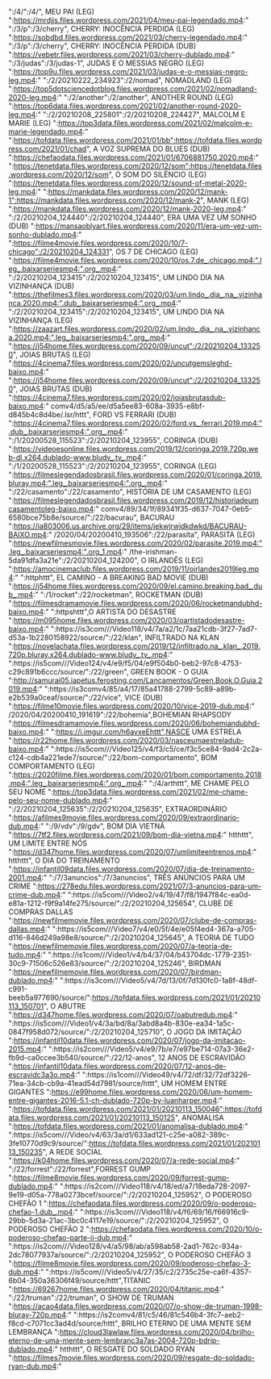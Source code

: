 ":/4/":/4/", MEU PAI (LEG)
":https://mrdjjs.files.wordpress.com/2021/04/meu-pai-legendado.mp4:"
":/3/p":/3/cherry", CHERRY: INOCÊNCIA PERDIDA (LEG)
":https://sobdbd.files.wordpress.com/2021/03/cherry-legendado.mp4:"
":/3/p":/3/cherry", CHERRY: INOCÊNCIA PERDIDA (DUB)
":https://vebetr.files.wordpress.com/2021/03/cherry-dublado.mp4:"
":/3/judas":/3/judas-1", JUDAS E O MESSIAS NEGRO (LEG)
":https://top9u.files.wordpress.com/2021/03/judas-e-o-messias-negro-leg.mp4:"
":/2/20210222_234923":/2/nomad", NOMADLAND (LEG)
":https://top5dotsciencedotblog.files.wordpress.com/2021/02/nomadland-2020-leg.mp4:"
":/2/another":/2/another", ANOTHER ROUND (LEG)
":https://top6data.files.wordpress.com/2021/02/another-round-2020-leg.mp4:"
":/2/20210208_225801":/2/20210208_224427", MALCOLM E MARIE (LEG)
":https://top3data.files.wordpress.com/2021/02/malcolm-e-marie-legendado.mp4:"
":https://tofdata.files.wordpress.com/2021/01/bb":https://tofdata.files.wordpress.com/2021/01/chad", A VOZ SUPREMA DO BLUES (DUB)
":https://chefaodata.files.wordpress.com/2021/01/6706881750.2020.mp4:"
":https://tenetdata.files.wordpress.com/2020/12/som":https://tenetdata.files.wordpress.com/2020/12/som", O SOM DO SILÊNCIO (LEG)
":https://tenetdata.files.wordpress.com/2020/12/sound-of-metal-2020-leg.mp4:"
":https://mankdata.files.wordpress.com/2020/12/mank-1":https://mankdata.files.wordpress.com/2020/12/mank-2", MANK (LEG)
":https://mankdata.files.wordpress.com/2020/12/mank-2020-leg.mp4:"
":/2/20210204_124440":/2/20210204_124440", ERA UMA VEZ UM SONHO (DUB)
":https://mansaoblyart.files.wordpress.com/2020/11/era-um-vez-um-sonho-dublado.mp4:"
":https://filme4movie.files.wordpress.com/2020/10/7-chicago":/2/20210204_124331", OS 7 DE CHICAGO (LEG)
":https://filme4movie.files.wordpress.com/2020/10/os.7.de_.chicago.mp4:".leg_.baixarseriesmp4:".org_.mp4:"
":/2/20210204_123415":/2/20210204_123415", UM LINDO DIA NA VIZINHANÇA (DUB)
":https://thefilmes3.files.wordpress.com/2020/03/um.lindo_.dia_.na_.vizinhanca.2020.mp4:".dub_.baixarseriesmp4:".org_.mp4:"
":/2/20210204_123415":/2/20210204_123415", UM LINDO DIA NA VIZINHANÇA (LEG)
":https://zaazart.files.wordpress.com/2020/02/um.lindo_.dia_.na_.vizinhanca.2020.mp4:".leg_.baixarseriesmp4:".org_.mp4:"
":https://j54home.files.wordpress.com/2020/09/uncut":/2/20210204_133250", JOIAS BRUTAS (LEG)
":https://4cinema7.files.wordpress.com/2020/02/uncutgemsleghd-baixo.mp4:"
":https://j54home.files.wordpress.com/2020/09/uncut":/2/20210204_133250", JOIAS BRUTAS (DUB)
":https://4cinema7.files.wordpress.com/2020/02/joiasbrutasdub-baixo.mp4:"
comv4/d5/a5/ee/d5a5ee83-608a-3935-e8bf-d845b4c8d4be/.lsr/httt", FORD VS FERRARI (DUB)
":https://4cinema7.files.wordpress.com/2020/02/ford.vs_.ferrari.2019.mp4:".dub_.baixarseriesmp4:".org_.mp4:"
":/1/20200528_115523":/2/20210204_123955", CORINGA (DUB)
":https://videoesonline.files.wordpress.com/2019/12/coringa.2019.720p.web-dl.x264.dublado-www.bludv_.tv_.mp4:"
":/1/20200528_115523":/2/20210204_123955", CORINGA (LEG)
":https://filmeslegendadosbrasil.files.wordpress.com/2020/01/coringa.2019.bluray.mp4:".leg_.baixarseriesmp4:".org_.mp4:"
":/22/casamento":/22/casamento", HISTÓRIA DE UM CASAMENTO (LEG)
":https://filmeslegendadosbrasil.files.wordpress.com/2019/12/historiadeumcasamentoleg-baixo.mp4:"
comv4/89/34/1f/89341f35-d637-7047-0eb5-6580bce75b8e/source/":/22/bacurau", BACURAU
":https://ia803006.us.archive.org/29/items/jekwjrwjdkdwkd/BACURAU-BAIXO.mp4:"
/2020/04/20200410_193506":/22/parasita", PARASITA (LEG)
":https://newfilmesmovie.files.wordpress.com/2020/02/parasite.2019.mp4:".leg_.baixarseriesmp4:".org_1.mp4:"
/the-irishman-5da91dfa3a21e":/2/20210204_124200", O IRLANDÊS (LEG)
":https://amocinemaclub.files.wordpress.com/2019/11/oirlandes2019leg.mp4:"
":httphttt", EL CAMINO - A BREAKING BAD MOVIE (DUB)
":https://j54home.files.wordpress.com/2020/09/el.camino.breaking.bad_.dub_.mp4:"
":/1/rocket":/22/rocketman", ROCKETMAN (DUB)
":https://filmesdramamovie.files.wordpress.com/2020/06/rocketmandubhd-baixo.mp4:"
":httpshttt",O ARTISTA DO DESASTRE
":https://m095home.files.wordpress.com/2020/03/oartistadodesastre-baixo.mp4:"
":https://is3com///Video118/v4/7a/a2/1c/7aa21cdb-3f27-7ad7-d53a-1b2280158922/source/":/22/klan", INFILTRADO NA KLAN
":https://novelachata.files.wordpress.com/2019/12/infiltrado.na_.klan_.2019.720p.bluray.x264.dublado-www.bludv_.tv_.mp4:"
":https://is5com///Video124/v4/e9/f5/04/e9f504b0-beb2-97c8-4753-c29c891b6ccc/source/":/22/green", GREEN BOOK - O GUIA
":http://samurai05.iapetus.ferosting.com/Lancamentos/Green.Book.O.Guia.2019.mp4:"
":https://is3comv4/85/a4/17/85a41788-2799-5c89-a89b-e2b539a0ceaf/source/":/22/vice", VICE (DUB)
":https://filme10movie.files.wordpress.com/2020/10/vice-2019-dub.mp4:"
/2020/04/20200410_191619":/22/bohemia",BOHEMIAN RHAPSODY
":https://filmesdramamovie.files.wordpress.com/2020/06/bohemiandubhd-baixo.mp4:"
":https://i.imgur.com/h6avxeEhttt",NASCE UMA ESTRELA
":https://r22home.files.wordpress.com/2020/03/nasceumaestreladub-baixo.mp4:"
":https://is5com///Video125/v4/f3/c5/ce/f3c5ce84-9ad4-2c2a-c124-cdb4a221ede7/source/":/22/bom-comportamento", BOM COMPORTAMENTO (LEG)
":https://2020filme.files.wordpress.com/2020/01/bom.comportamento.2018.mp4:".leg_.baixarseriesmp4:".org_.mp4:"
":/4/arthttt", ME CHAME PELO SEU NOME
":https://top3data.files.wordpress.com/2021/02/me-chame-pelo-seu-nome-dublado.mp4:"
":/2/20210204_125635":/2/20210204_125635", EXTRAORDINÁRIO
":https://afilmes9movie.files.wordpress.com/2020/09/extraordinario-dub.mp4:"
":/9/vdv":/9/gdv", BOM DIA VIETNÃ
":https://7tf2.files.wordpress.com/2021/09/bom-dia-vietna.mp4:"
htthttt", UM LIMITE ENTRE NÓS
":https://d347home.files.wordpress.com/2020/07/umlimiteentrenos.mp4:"
htthttt", O DIA DO TREINAMENTO
":https://infantil09data.files.wordpress.com/2020/07/dia-de-treinamento-2001.mp4:"
":/7/3anuncios":/7/3anuncios", TRÊS ANÚNCIOS PARA UM CRIME
":https://278edu.files.wordpress.com/2021/07/3-anuncios-para-um-crime-dub.mp4:"
":https://is5com///Video2/v4/19/47/f8/1947f84c-ea0d-e81a-1212-f9f9a14fe275/source/":/2/20210204_125654", CLUBE DE COMPRAS DALLAS
":https://newfilmemovie.files.wordpress.com/2020/07/clube-de-compras-dallas.mp4:"
":https://is5com///Video7/v4/e0/5f/4e/e05f4ed4-367a-a705-d116-846d249a98e8/source/":/2/20210204_125645", A TEORIA DE TUDO
":https://newfilmemovie.files.wordpress.com/2020/07/a-teoria-de-tudo.mp4:"
":https://is1com///Video1/v4/b4/37/04/b43704dc-1779-2351-30c9-71506c526e83/source/":/2/20210204_125246", BIRDMAN
":https://newfilmemovie.files.wordpress.com/2020/07/birdman-dublado.mp4:"
":https://is3com///Video5/v4/7d/13/0f/7d130fc0-1a8f-48df-c991-beeb5a977690/source/":https://tofdata.files.wordpress.com/2021/01/20210113_150701", O ABUTRE
":https://d347home.files.wordpress.com/2020/07/oabutredub.mp4:"
":https://is5com///Video1/v4/3a/bd/8a/3abd8a4b-830e-ea34-1a5c-0847f958d072/source/":/2/20210204_125710", O JOGO DA IMITAÇÃO
":https://infantil10data.files.wordpress.com/2020/07/jogo-da-imitacao-2015.mp4:"
":https://is2com///Video5/v4/e9/7b/e7/e97be714-07a3-36e2-fb9d-ca0ccee3b540/source/":/22/12-anos", 12 ANOS DE ESCRAVIDÃO
":https://infantil10data.files.wordpress.com/2020/07/12-anos-de-escravidc3a3o.mp4:"
":https://is1com///Video49/v4/72/df/32/72df3226-71ea-34cb-cb9a-41ead54d7981/source/httt", UM HOMEM ENTRE GIGANTES
":https://e99home.files.wordpress.com/2020/06/um-homem-entre-gigantes-2016-5.1-ch-dublado-720p-by-luanharper.mp4:"
":https://tofdata.files.wordpress.com/2021/01/20210113_150046":https://tofdata.files.wordpress.com/2021/01/20210113_150125", ANOMALISA
":https://tofdata.files.wordpress.com/2021/01/anomalisa-dublado.mp4:"
":https://is5com///Video/v4/63/3a/d1/633ad121-c25e-a082-389c-3fe10770d9c9/source/":https://tofdata.files.wordpress.com/2021/01/20210113_150235", A REDE SOCIAL
":https://k04home.files.wordpress.com/2020/07/a-rede-social.mp4:"
":/22/forrest":/22/forrest",FORREST GUMP
":https://filme8movie.files.wordpress.com/2020/09/forrest-gump-dublado.mp4:"
":https://is2com///Video118/v4/18/ed/a7/18eda728-2097-9e19-d05a-778a0273bcef/source/":/2/20210204_125952", O PODEROSO CHEFÃO 1
":https://chefaodata.files.wordpress.com/2020/09/o-poderoso-chefao-1.dub_.mp4:"
":https://is3com///Video118/v4/f6/69/16/f66916c9-29bb-5d3a-21ac-3bc0c4117e19/source/":/2/20210204_125952", O PODEROSO CHEFÃO 2
":https://chefaodata.files.wordpress.com/2020/10/o-poderoso-chefao-parte-ii-dub.mp4:"
":https://is2com///Video128/v4/a5/98/ab/a598ab58-2ad1-762c-934a-2dc78077937a/source/":/2/20210204_125952", O PODEROSO CHEFÃO 3
":https://filme8movie.files.wordpress.com/2020/09/poderoso-chefao-3-dub.mp4:" 
":https://is5com///Video5/v4/27/35/c2/2735c25e-ca6f-4357-6b04-350a36306f49/source/httt",TITANIC
":https://69267home.files.wordpress.com/2020/04/titanic.mp4:"
":/22/truman":/22/truman", O SHOW DE TRUMAN
":https://acao4data.files.wordpress.com/2020/07/o-show-de-truman-1998-bluray-720p.mp4:"
":https://is2comv4/81/c5/46/81c546b4-3fc7-aeb2-f8cd-c7071cc3ad4d/source/httt", BRILHO ETERNO DE UMA MENTE SEM LEMBRANÇA
":https://cloud3lawlaw.files.wordpress.com/2020/04/brilho-eterno-de-uma-mente-sem-lembranc3a7as-2004-720p-bdrip-dublado.mp4:"
htthttt", O RESGATE DO SOLDADO RYAN
":https://filmes7movie.files.wordpress.com/2020/09/resgate-do-soldado-ryan-dub.mp4:"
